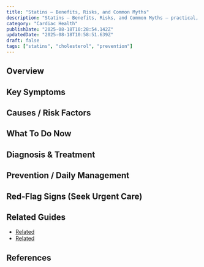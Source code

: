 ```yaml
---
title: "Statins — Benefits, Risks, and Common Myths"
description: "Statins — Benefits, Risks, and Common Myths — practical, plain-language guidance."
category: "Cardiac Health"
publishDate: "2025-08-18T10:28:54.142Z"
updatedDate: "2025-08-18T10:58:51.639Z"
draft: false
tags: ["statins", "cholesterol", "prevention"]
---
```


## Overview

## Key Symptoms

## Causes / Risk Factors

## What To Do Now

## Diagnosis & Treatment

## Prevention / Daily Management

## Red-Flag Signs (Seek Urgent Care)

## Related Guides
- [Related](/guides/preventing-heart-disease-lifestyle-and-medical-screening/)
- [Related](/guides/common-heart-medications-and-their-side-effects/)

## References
